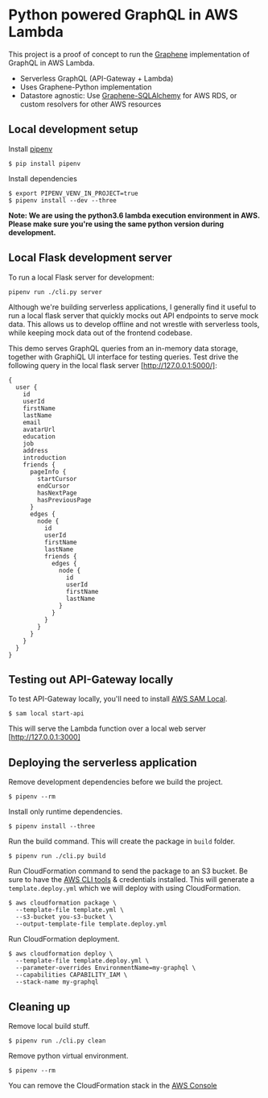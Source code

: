 # Python powered GraphQL in AWS Lambda

This project is a proof of concept to run the [Graphene](http://graphene-python.org) implementation of GraphQL in AWS Lambda.

 - Serverless GraphQL (API-Gateway + Lambda)
 - Uses Graphene-Python implementation
 - Datastore agnostic: Use [Graphene-SQLAlchemy](http://docs.graphene-python.org/projects/sqlalchemy/en/latest/) for AWS RDS, or custom resolvers for other AWS resources

## Local development setup

Install [pipenv](https://github.com/pypa/pipenv)

```
$ pip install pipenv
```

Install dependencies

```
$ export PIPENV_VENV_IN_PROJECT=true
$ pipenv install --dev --three
```

**Note: We are using the python3.6 lambda execution environment in AWS. Please make sure you're using the same python version during development.**

## Local Flask development server

To run a local Flask server for development:

```
pipenv run ./cli.py server
```

Although we're building serverless applications, I generally find it useful to run a local flask server that quickly mocks out API endpoints to serve mock data. This allows us to develop offline and not wrestle with serverless tools, while keeping mock data out of the frontend codebase.

This demo serves GraphQL queries from an in-memory data storage, together with GraphiQL UI interface for testing queries. Test drive the following query in the local flask server [http://127.0.0.1:5000/]:

```
{
  user {
    id
    userId
    firstName
    lastName
    email
    avatarUrl
    education
    job
    address
    introduction
    friends {
      pageInfo {
        startCursor
        endCursor
        hasNextPage
        hasPreviousPage
      }
      edges {
        node {
          id
          userId
          firstName
          lastName
          friends {
            edges {
              node {
                id
                userId
                firstName
                lastName
              }
            }
          }
        }
      }
    }
  }
}
```

## Testing out API-Gateway locally

To test API-Gateway locally, you'll need to install [AWS SAM Local](https://github.com/awslabs/aws-sam-local).

```
$ sam local start-api
```

This will serve the Lambda function over a local web server [http://127.0.0.1:3000]

## Deploying the serverless application

Remove development dependencies before we build the project.

```
$ pipenv --rm
```

Install only runtime dependencies.

```
$ pipenv install --three
```

Run the build command. This will create the package in `build` folder.

```
$ pipenv run ./cli.py build
```

Run CloudFormation command to send the package to an S3 bucket. Be sure to have the [AWS CLI tools](https://github.com/aws/aws-cli) & credentials installed. This will generate a `template.deploy.yml` which we will deploy with using CloudFormation.

```
$ aws cloudformation package \
  --template-file template.yml \
  --s3-bucket you-s3-bucket \
  --output-template-file template.deploy.yml
```

Run CloudFormation deployment.

```
$ aws cloudformation deploy \
  --template-file template.deploy.yml \
  --parameter-overrides EnvironmentName=my-graphql \
  --capabilities CAPABILITY_IAM \
  --stack-name my-graphql
```

## Cleaning up

Remove local build stuff.

```
$ pipenv run ./cli.py clean
```

Remove python virtual environment.

```
$ pipenv --rm
```

You can remove the CloudFormation stack in the [AWS Console](http://console.aws.amazon.com)
